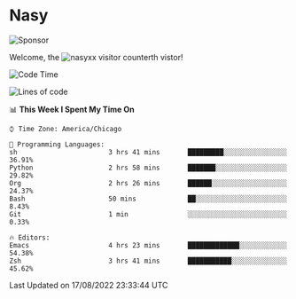 # Nasy

<!--
<p align="center">
<img height="200" src="https://github-readme-stats.vercel.app/api?username=nasyxx&count_private=true&show_icons=true&theme=dracula&include_all_commits=true"/>
<img height="200" src="https://github-readme-stats.vercel.app/api/top-langs/?username=nasyxx&theme=dracula&hide=html,jupyter+notebook&count_private=true&show_icons=true"/>
</p>

  
----------------
-->

![Sponsor](https://img.shields.io/static/v1.svg?label=Sponsor&message=%E2%9D%A4&logo=GitHub&style=flat&color=pink)
 
Welcome, the ![nasyxx visitor counter](https://count.getloli.com/get/@nasyxx?theme=rule34)th vistor!
 
<!--START_SECTION:waka-->
![Code Time](http://img.shields.io/badge/Code%20Time-2%2C555%20hrs%2045%20mins-blue)

![Lines of code](https://img.shields.io/badge/From%20Hello%20World%20I%27ve%20Written-5%20Million%20lines%20of%20code-blue)

📊 **This Week I Spent My Time On** 

```text
⌚︎ Time Zone: America/Chicago

💬 Programming Languages: 
sh                       3 hrs 41 mins       █████████░░░░░░░░░░░░░░░░   36.91% 
Python                   2 hrs 58 mins       ███████░░░░░░░░░░░░░░░░░░   29.82% 
Org                      2 hrs 26 mins       ██████░░░░░░░░░░░░░░░░░░░   24.37% 
Bash                     50 mins             ██░░░░░░░░░░░░░░░░░░░░░░░   8.43% 
Git                      1 min               ░░░░░░░░░░░░░░░░░░░░░░░░░   0.33%

🔥 Editors: 
Emacs                    4 hrs 23 mins       █████████████░░░░░░░░░░░░   54.38% 
Zsh                      3 hrs 41 mins       ███████████░░░░░░░░░░░░░░   45.62%

```


 Last Updated on 17/08/2022 23:33:44 UTC
<!--END_SECTION:waka-->

<!-- ![visitors](https://visitor-badge.laobi.icu/badge?page_id=nasyxx.nasyxx) -->
